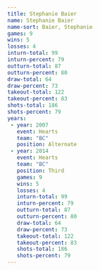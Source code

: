 ```yaml
---
title: Stephanie Baier
name: Stephanie Baier
name-sort: Baier, Stephanie
games: 9
wins: 5
losses: 4
inturn-total: 99
inturn-percent: 79
outturn-total: 87
outturn-percent: 80
draw-total: 64
draw-percent: 73
takeout-total: 122
takeout-percent: 83
shots-total: 186
shots-percent: 79
years:
 - year: 2007
   event: Hearts
   team: "BC"
   position: Alternate
 - year: 2014
   event: Hearts
   team: "BC"
   position: Third
   games: 9
   wins: 5
   losses: 4
   inturn-total: 99
   inturn-percent: 79
   outturn-total: 87
   outturn-percent: 80
   draw-total: 64
   draw-percent: 73
   takeout-total: 122
   takeout-percent: 83
   shots-total: 186
   shots-percent: 79
---
```

